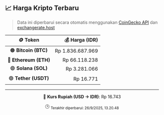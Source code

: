 

<!-- HARGA_KRIPTO -->
## 📈 Harga Kripto Terbaru

> Data ini diperbarui secara otomatis menggunakan [CoinGecko API](https://www.coingecko.com/) dan [exchangerate.host](https://exchangerate.host/)

<div align="center">

| 🪙 Token | 💰 Harga (IDR) |
|:------:|---------------:|
| 🟠 **Bitcoin (BTC)**   | Rp 1.836.687.969 |
| 🔵 **Ethereum (ETH)**  | Rp 66.118.238 |
| 🟣 **Solana (SOL)**    | Rp 3.281.066 |
| 🟢 **Tether (USDT)**   | Rp 16.771 |

---

💱 **Kurs Rupiah (USD → IDR)**: Rp 16.743

🕒 <sub>Terakhir diperbarui: 26/9/2025, 13.20.48</sub>

</div>
<!-- /HARGA_KRIPTO -->